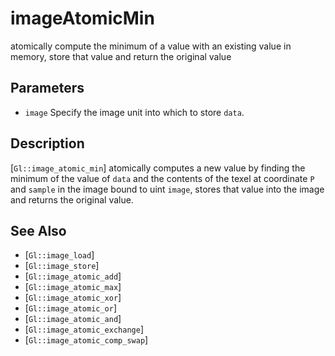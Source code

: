 # imageAtomicMin
atomically compute the minimum of a value with an existing value in
  memory, store that value and return the original value

## Parameters
- `image`
  Specify the image unit into which to store `data`.

## Description
[`Gl::image_atomic_min`] atomically computes a new value by finding
  the minimum of the value of `data` and the contents of the texel at
  coordinate `P` and `sample` in the image bound to uint `image`, stores
  that value into the image and returns the original value.

## See Also
- [`Gl::image_load`]
- [`Gl::image_store`]
- [`Gl::image_atomic_add`]
- [`Gl::image_atomic_max`]
- [`Gl::image_atomic_xor`]
- [`Gl::image_atomic_or`]
- [`Gl::image_atomic_and`]
- [`Gl::image_atomic_exchange`]
- [`Gl::image_atomic_comp_swap`]
